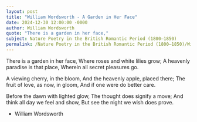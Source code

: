 ```yaml
---
layout: post
title: "William Wordsworth - A Garden in Her Face"
date: 2024-12-30 12:00:00 -0000
author: William Wordsworth
quote: "There is a garden in her face,"
subject: Nature Poetry in the British Romantic Period (1800–1850)
permalink: /Nature Poetry in the British Romantic Period (1800–1850)/William Wordsworth/William Wordsworth - A Garden in Her Face
---
```


There is a garden in her face,
Where roses and white lilies grow;
A heavenly paradise is that place,
Wherein all secret pleasures go.

A viewing cherry, in the bloom,
And the heavenly apple, placed there; 
The fruit of love, as now, in gloom,
And if one were do better care.

Before the dawn with lighted glow,
The thought does signify a move;
And think all day we feel and show,
But see the night we wish does prove.

- William Wordsworth
